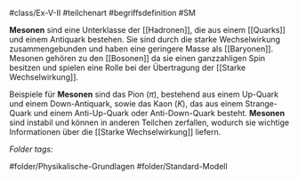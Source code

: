 #class/Ex-V-II #teilchenart #begriffsdefinition #SM 

**Mesonen** sind eine Unterklasse der [[Hadronen]], die aus einem [[Quarks]] und einem Antiquark bestehen. Sie sind durch die starke Wechselwirkung zusammengebunden und haben eine geringere Masse als [[Baryonen]]. Mesonen gehören zu den [[Bosonen]]  da sie einen ganzzahligen Spin besitzen und spielen eine Rolle bei der Übertragung der [[Starke Wechselwirkung]].

Beispiele für **Mesonen** sind das Pion ($\pi$), bestehend aus einem Up-Quark und einem Down-Antiquark, sowie das Kaon ($K$), das aus einem Strange-Quark und einem Anti-Up-Quark oder Anti-Down-Quark besteht. **Mesonen** sind instabil und können in anderen Teilchen zerfallen, wodurch sie wichtige Informationen über die [[Starke Wechselwirkung]] liefern.


 *Folder tags:*

#folder/Physikalische-Grundlagen #folder/Standard-Modell